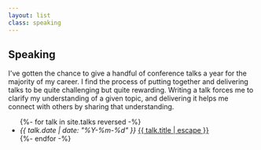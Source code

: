 ```yaml
---
layout: list
class: speaking
---
```


## Speaking

I've gotten the chance to give a handful of conference talks a year for the
majority of my career. I find the process of putting together and delivering
talks to be quite challenging but quite rewarding. Writing a talk forces me to
clarify my understanding of a given topic, and delivering it helps me connect
with others by sharing that understanding.

<ul>
  {%- for talk in site.talks reversed -%}
  <li>
    <em>{{ talk.date | date: "%Y-%m-%d" }}</em>
    <a href="{{ talk.url | relative_url }}">
      {{ talk.title | escape }}
    </a>
  </li>
  {%- endfor -%}
</ul>

